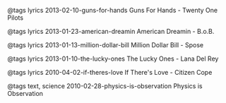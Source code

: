 @tags lyrics
2013-02-10-guns-for-hands Guns For Hands - Twenty One Pilots

@tags lyrics
2013-01-23-american-dreamin American Dreamin - B.o.B.

@tags lyrics
2013-01-13-million-dollar-bill Million Dollar Bill - Spose

@tags lyrics
2013-01-10-the-lucky-ones The Lucky Ones - Lana Del Rey

@tags lyrics
2010-04-02-if-theres-love If There's Love - Citizen Cope

@tags text, science
2010-02-28-physics-is-observation Physics is Observation
